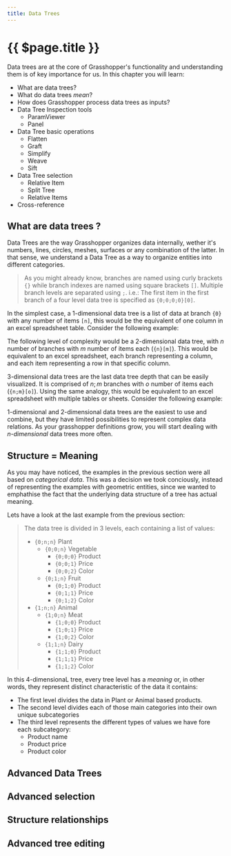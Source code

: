 ```yaml
---
title: Data Trees
---
```


# {{ $page.title }}

Data trees are at the core of Grasshopper's functionality and understanding them is of key importance for us. In this chapter you will learn:

- What are data trees?
- What do data trees _mean_?
- How does Grasshopper process data trees as inputs?
- Data Tree Inspection tools
  - ParamViewer
  - Panel
- Data Tree basic operations
  - Flatten
  - Graft
  - Simplify
  - Weave
  - Sift
- Data Tree selection
  - Relative Item
  - Split Tree
  - Relative Items
- Cross-reference

## What are data trees ?

Data Trees are the way Grasshopper organizes data internally, wether it's numbers, lines, circles, meshes, surfaces or any combination of the latter. In that sense, we understand a Data Tree as a way to organize entities into different categories.

> As you might already know, branches are named using curly brackets `{}` while branch indexes are named using square brackets `[]`. Multiple branch levels are separated using `;`.
> i.e.: The first item in the first branch of a four level data tree is specified as `{0;0;0;0}[0]`.

In the simplest case, a 1-dimensional data tree is a list of data at branch `{0}` with any number of items `[n]`, this would be the equivalent of one column in an excel spreadsheet table. Consider the following example:

<!-- TODO: Insert example! -->

The following level of complexity would be a 2-dimensional data tree, with $n$ number of branches with $m$ number of items each (`{n}[m]`). This would be equivalent to an excel spreadsheet, each branch representing a column, and each item representing a row in that specific column.

<!-- TODO: Insert example! -->

3-dimensional data trees are the last data tree depth that can be easily visualized. It is comprised of $n;m$ branches with $o$ number of items each (`{n;m}[o]`). Using the same analogy, this would be equivalent to an excel spreadsheet with multiple tables or sheets. Consider the following example:

<!-- TODO: Insert example! -->

1-dimensional and 2-dimensional data trees are the easiest to use and combine, but they have limited possibilities to represent complex data relations. As your grasshopper definitions grow, you will start dealing with _n-dimensional_ data trees more often.

## Structure = Meaning

As you may have noticed, the examples in the previous section were all based on _categorical data_. This was a decision we took conciously, instead of representing the examples with geometric entities, since we wanted to emphathise the fact that the underlying data structure of a tree has actual meaning.

Lets have a look at the last example from the previous section:

> The data tree is divided in 3 levels, each containing a list of values:
>
> - `{0;n;n}` Plant
>   - `{0;0;n}` Vegetable
>     - `{0;0;0}` Product
>     - `{0;0;1}` Price
>     - `{0;0;2}` Color
>   - `{0;1;n}` Fruit
>     - `{0;1;0}` Product
>     - `{0;1;1}` Price
>     - `{0;1;2}` Color
> - `{1;n;n}` Animal
>   - `{1;0;n}` Meat
>     - `{1;0;0}` Product
>     - `{1;0;1}` Price
>     - `{1;0;2}` Color
>   - `{1;1;n}` Dairy
>     - `{1;1;0}` Product
>     - `{1;1;1}` Price
>     - `{1;1;2}` Color

In this 4-dimensionaL tree, every tree level has a _meaning_ or, in other words, they represent distinct characteristic of the data it contains:

- The first level divides the data in Plant or Animal based products.
- The second level divides each of those main categories into their own unique subcategories
- The third level represents the different types of values we have fore each subcategory:
  - Product name
  - Product price
  - Product color

## Advanced Data Trees

## Advanced selection

## Structure relationships

## Advanced tree editing
